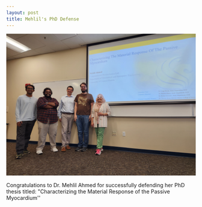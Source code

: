 ```yaml
---
layout: post
title: Mehlil's PhD Defense
---
```

<img src="../assets/img/events/Defense2.jpeg" >

Congratulations to Dr. Mehlil Ahmed for successfully defending her PhD thesis titled: "Characterizing the Material Response of the Passive Myocardium''


